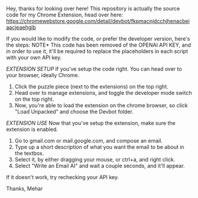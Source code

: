 Hey, thanks for looking over here!
This repository is actually the source code for my Chrome Extension, head over here: https://chromewebstore.google.com/detail/devbot/fkpmacnjdcchjhenacbeiaacjeaehgib

If you would like to modify the code, or prefer the developer version, here's the steps: 
NOTE* This code has been removed of the OPENAI API KEY, and in order to use it, it'll be required to replace the placeholders in each script with your own API key. 

*EXTENSION SETUP*
If you've setup the code right. You can head over to your browser, ideally Chrome.
1. Click the puzzle piece (next to the extensions) on the top right.
2. Head over to manage extensions, and toggle the developer mode switch on the top right.
3. Now, you're able to load the extension on the chrome browser, so click "Load Unpacked" and choose the Devbot folder.

*EXTENSION USE*
Now that you've setup the extension, make sure the extension is enabled.
1. Go to gmail.com or mail.google.com, and compose an email.
2. Type up a short description of what you want the email to be about in the textbox.
3. Select it, by either dragging your mouse, or ctrl+a, and right click.
4. Select "Write an Email AI" and wait a couple seconds, and it'll appear.

If it doesn't work, try rechecking your API key. 

Thanks, 
Mehar

